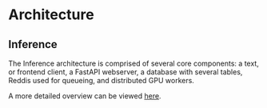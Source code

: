 # Architecture

## Inference

The Inference architecture is comprised of several core components: a text, or
frontend client, a FastAPI webserver, a database with several tables, Reddis
used for queueing, and distributed GPU workers.

A more detailed overview can be viewed [here](inference.md).
